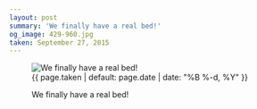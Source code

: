 ```yaml
---
layout: post
summary: 'We finally have a real bed!'
og_image: 429-960.jpg
taken: September 27, 2015
---
```


<figure class="post" data-src="{{ site.assets_url }}/{{ page.og_image }}">
<img alt="We finally have a real bed!" sizes="(min-width: 700px) 50vw, calc(100vw - 2rem)" src="{{ site.assets_url }}/429-480.jpg" srcset="{{ site.assets_url }}/429-960.jpg 960w, {{ site.assets_url }}/429-720.jpg 720w, {{ site.assets_url }}/429-480.jpg 480w, {{ site.assets_url }}/429-240.jpg 240w"/>
<figcaption>
<time>{{ page.taken | default: page.date | date: "%B %-d, %Y" }}</time>
<p>We finally have a real bed!</p>
</figcaption>
</figure>
